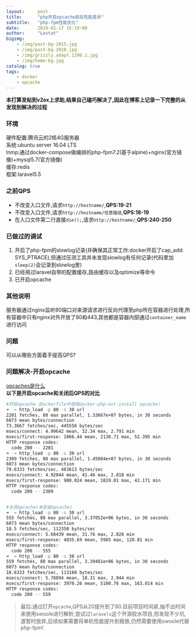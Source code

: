 ```yaml
---
layout:     post
title:      "php开启opcache前后性能差异"
subtitle:   "php-fpm性能优化"
date:       2019-01-17 15:19:00
author:     "Lestat"
bigimg:
    - /img/post-bg-2015.jpg
    - /img/post-bg-2018.jpg
    - /img/grizzly.adapt.1190.1.jpg
    - /img/home-bg.jpg
catalog: true
tags:
    - docker
    - opcache
---
```


**本打算发帖到v2ex上求助,结果自己碰巧解决了,因此在博客上记录一下完整的从发现到解决的过程**   

### 环境
硬件配置:腾讯云的2核4G服务器  
系统:ubuntu server 16.04 LTS  
lnmp:通过docker-compose做编排的php-fpm7.2(基于alpine)+nginx(官方镜像)+mysql5.7(官方镜像)  
缓存:redis  
框架:laravel5.5  

### 之前QPS
* 不改变入口文件,请求`http://hostname/`,**QPS:19-21**
* 不改变入口文件,请求`http://hostname/任意路径`,**QPS:18-19**
* 在入口文件第二行直接`die();`,请求`http://hostname/`,**QPS:240-250**

### 已做过的调试
1. 开启了php-fpm的slowlog记录(并确保其正常工作:docker开启了cap_add: SYS_PTRACE),但通过压测工具并未发现slowlog有任何记录(代码里加`sleep(2)`会记录到slowlog里)
2. 已经用过laravel自带的配置缓存,路由缓存以及optimize等命令
3. 已开启opcache

### 其他说明
服务器通过nginx监听80端口对来源请求进行反向代理至php所在容器进行处理,所有容器中只有nginx对外开放了80和443,其他都是容器内部通过`container_name`进行访问

### 问题
可以从哪些方面着手提高QPS?


### 问题解决-开启opcache
[opcaches是什么](http://php.net/manual/zh/intro.opcache.php)  
**以下是开启opcache和关闭后QPS的对比**  
```bash
#开启opcache（Dockerfile中使用docker-php-ext-install opcache）
➜  ~ http_load -p 80 -s 30 url
2201 fetches, 80 max parallel, 1.33667e+07 bytes, in 30 seconds
6073 mean bytes/connection
73.3667 fetches/sec, 445556 bytes/sec
msecs/connect: 4.99642 mean, 32.34 max, 2.791 min
msecs/first-response: 1066.44 mean, 2130.71 max, 52.395 min
HTTP response codes:
  code 200 -- 2201
➜  ~ http_load -p 80 -s 30 url
2389 fetches, 80 max parallel, 1.45084e+07 bytes, in 30 seconds
6073 mean bytes/connection
79.6333 fetches/sec, 483613 bytes/sec
msecs/connect: 4.92044 mean, 41.46 max, 2.818 min
msecs/first-response: 980.024 mean, 1819.01 max, 42.171 min
HTTP response codes:
  code 200 -- 2389


#关闭opcache(未安装opcache)
➜  ~ http_load -p 80 -s 30 url
555 fetches, 80 max parallel, 3.37052e+06 bytes, in 30 seconds
6073 mean bytes/connection
18.5 fetches/sec, 112350 bytes/sec
msecs/connect: 5.68439 mean, 31.76 max, 2.826 min
msecs/first-response: 4035.69 mean, 5985 max, 120.81 min
HTTP response codes:
  code 200 -- 555
➜  ~ http_load -p 80 -s 30 url
559 fetches, 80 max parallel, 3.39481e+06 bytes, in 30 seconds
6073 mean bytes/connection
18.6333 fetches/sec, 113160 bytes/sec
msecs/connect: 5.78894 mean, 18.31 max, 2.944 min
msecs/first-response: 3970.26 mean, 5100.76 max, 163.014 min
HTTP response codes:
  code 200 -- 559
```

> 最后:通过打开`opcache`,QPS从20提升到了80.目前项目时间紧,抽不出时间来使用swoole进行解析,尝试过`laravels`这个开源胶水项目,但发现不少坑,遂暂时放弃,后续如果需要将单机性能提升到极致,仍然需要使用swoole代替php-fpm!